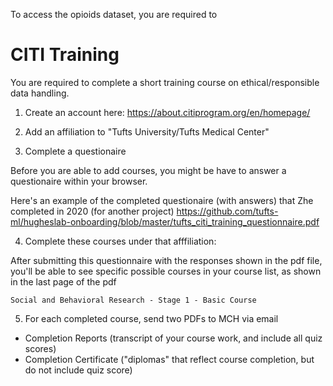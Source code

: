To access the opioids dataset, you are required to 

# CITI Training

You are required to complete a short training course on ethical/responsible data handling.

1. Create an account here: https://about.citiprogram.org/en/homepage/

2. Add an affiliation to "Tufts University/Tufts Medical Center"

3. Complete a questionaire

Before you are able to add courses, you might be have to answer a questionaire within your browser.

Here's an example of the completed questionaire (with answers) that Zhe completed in 2020 (for another project) 
https://github.com/tufts-ml/hugheslab-onboarding/blob/master/tufts_citi_training_questionnaire.pdf

4. Complete these courses under that afffiliation:

After submitting this questionnaire with the responses shown in the pdf file, you'll be able to see specific possible courses in your course list, as shown in the last page of the pdf

    Social and Behavioral Research - Stage 1 - Basic Course

5. For each completed course, send two PDFs to MCH via email

* Completion Reports (transcript of your course work, and include all quiz scores)
* Completion Certificate ("diplomas" that reflect course completion, but do not include quiz score)

